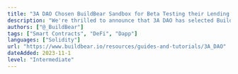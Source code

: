 ```yaml
---
title: "3A DAO Chosen BuildBear Sandbox for Beta Testing their Lending Protocol"
description: "We're thrilled to announce that 3A DAO has selected BuildBear Sandbox for Beta testing their Lending Protocol with their community."
authors: ["@_BuildBear"]
tags: ["Smart Contracts", "DeFi", "Dapp"]
languages: ["Solidity"]
url: "https://www.buildbear.io/resources/guides-and-tutorials/3A_DAO"
dateAdded: 2023-11-1
level: "Intermediate"
---
```

